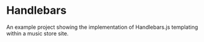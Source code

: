 # Handlebars

An example project showing the implementation of Handlebars.js templating within a music store site.
